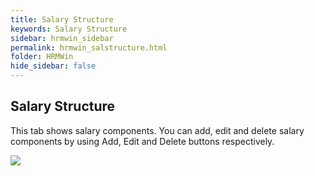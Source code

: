 ```yaml
---
title: Salary Structure
keywords: Salary Structure
sidebar: hrmwin_sidebar
permalink: hrmwin_salstructure.html
folder: HRMWin   
hide_sidebar: false
---
```


## Salary Structure
  This tab shows salary components. You can add, edit and delete salary components by using Add, Edit and Delete buttons respectively.

  ![](http://docs.risersoft.com/hrmnirvana/ImagesExt/image8_217.jpg)
